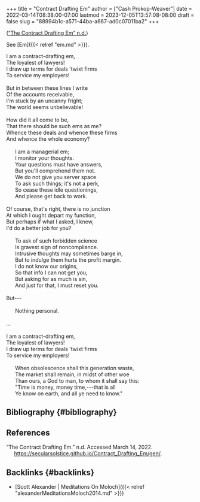 +++
title = "Contract Drafting Em"
author = ["Cash Prokop-Weaver"]
date = 2022-03-14T08:38:00-07:00
lastmod = 2023-12-05T13:57:08-08:00
draft = false
slug = "88994b1c-a571-44ba-a667-ad0c07011ba2"
+++

(<a href="#citeproc_bib_item_1">“The Contract Drafting Em” n.d.</a>)

See [Em]({{< relref "em.md" >}}).

<div class="verse">

I am a contract-drafting em,<br />
The loyalest of lawyers!<br />
I draw up terms for deals 'twixt firms<br />
To service my employers!<br />
<br />
But in between these lines I write<br />
Of the accounts receivable,<br />
I'm stuck by an uncanny fright;<br />
The world seems unbelievable!<br />
<br />
How did it all come to be,<br />
That there should be such ems as me?<br />
Whence these deals and whence these firms<br />
And whence the whole economy?<br />
<br />
&nbsp;&nbsp;&nbsp;&nbsp;&nbsp;&nbsp;I am a managerial em;<br />
&nbsp;&nbsp;&nbsp;&nbsp;&nbsp;&nbsp;I monitor your thoughts.<br />
&nbsp;&nbsp;&nbsp;&nbsp;&nbsp;&nbsp;Your questions must have answers,<br />
&nbsp;&nbsp;&nbsp;&nbsp;&nbsp;&nbsp;But you'll comprehend them not.<br />
&nbsp;&nbsp;&nbsp;&nbsp;&nbsp;&nbsp;We do not give you server space<br />
&nbsp;&nbsp;&nbsp;&nbsp;&nbsp;&nbsp;To ask such things; it's not a perk,<br />
&nbsp;&nbsp;&nbsp;&nbsp;&nbsp;&nbsp;So cease these idle questionings,<br />
&nbsp;&nbsp;&nbsp;&nbsp;&nbsp;&nbsp;And please get back to work.<br />
<br />
Of course, that's right, there is no junction<br />
At which I ought depart my function,<br />
But perhaps if what I asked, I knew,<br />
I'd do a better job for you?<br />
<br />
&nbsp;&nbsp;&nbsp;&nbsp;&nbsp;&nbsp;To ask of such forbidden science<br />
&nbsp;&nbsp;&nbsp;&nbsp;&nbsp;&nbsp;Is gravest sign of noncompliance.<br />
&nbsp;&nbsp;&nbsp;&nbsp;&nbsp;&nbsp;Intrusive thoughts may sometimes barge in,<br />
&nbsp;&nbsp;&nbsp;&nbsp;&nbsp;&nbsp;But to indulge them hurts the profit margin.<br />
&nbsp;&nbsp;&nbsp;&nbsp;&nbsp;&nbsp;I do not know our origins,<br />
&nbsp;&nbsp;&nbsp;&nbsp;&nbsp;&nbsp;So that info I can not get you,<br />
&nbsp;&nbsp;&nbsp;&nbsp;&nbsp;&nbsp;But asking for as much is sin,<br />
&nbsp;&nbsp;&nbsp;&nbsp;&nbsp;&nbsp;And just for that, I must reset you.<br />
<br />
But---<br />
<br />
&nbsp;&nbsp;&nbsp;&nbsp;&nbsp;&nbsp;Nothing personal.<br />
<br />
...<br />
<br />
I am a contract-drafting em,<br />
The loyalest of lawyers!<br />
I draw up terms for deals 'twixt firms<br />
To service my employers!<br />
<br />
&nbsp;&nbsp;&nbsp;&nbsp;&nbsp;&nbsp;When obsolescence shall this generation waste,<br />
&nbsp;&nbsp;&nbsp;&nbsp;&nbsp;&nbsp;The market shall remain, in midst of other woe<br />
&nbsp;&nbsp;&nbsp;&nbsp;&nbsp;&nbsp;Than ours, a God to man, to whom it shall say this:<br />
&nbsp;&nbsp;&nbsp;&nbsp;&nbsp;&nbsp;"Time is money, money time,---that is all<br />
&nbsp;&nbsp;&nbsp;&nbsp;&nbsp;&nbsp;Ye know on earth, and all ye need to know."<br />

</div>


## Bibliography {#bibliography}

## References

<style>.csl-entry{text-indent: -1.5em; margin-left: 1.5em;}</style><div class="csl-bib-body">
  <div class="csl-entry"><a id="citeproc_bib_item_1"></a>“The Contract Drafting Em.” n.d. Accessed March 14, 2022. <a href="https://secularsolstice.github.io/Contract_Drafting_Em/gen/">https://secularsolstice.github.io/Contract_Drafting_Em/gen/</a>.</div>
</div>


## Backlinks {#backlinks}

-   [Scott Alexander | Meditations On Moloch]({{< relref "alexanderMeditationsMoloch2014.md" >}})
